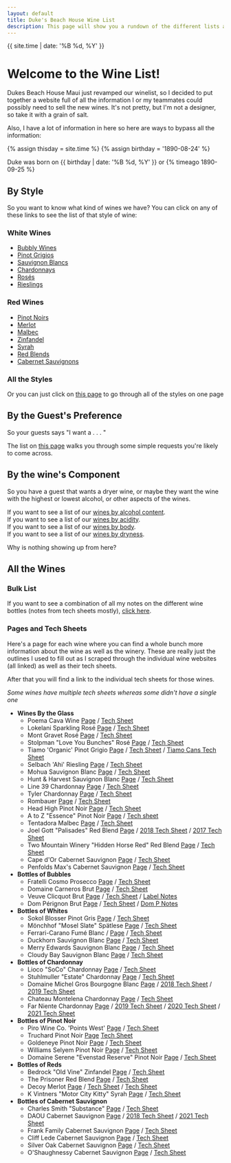```yaml
---
layout: default
title: Duke's Beach House Wine List
description: This page will show you a rundown of the different lists available.
---
```

{{ site.time | date: '%B %d, %Y' }}  

# Welcome to the Wine List!

Dukes Beach House Maui just revamped our winelist, so I decided to put together a website full of all the information I or my teammates could possibly need to sell the new wines. It's not pretty, but I'm not a designer, so take it with a grain of salt.

Also, I have a lot of information in here so here are ways to bypass all the information:
<!--
{{ site.time | timeago: '1890-8-24' }}
-->

<!--
{% assign bday = '1890-08-24T00:00:00Z' %}
Duke was born on {{ bday | date: '%B %d, %Y' }}  
That's {{ bday | timeago }}
{% timeago 2000-1-1 %}
-->

{% assign thisday = site.time %}
{% assign birthday = '1890-08-24' %}
 


Duke was born on {{ birthday | date: '%B %d, %Y' }} or {% timeago 1890-09-25 %}
## By Style
So you want to know what kind of wines we have? You can click on any of these links to see the list of that style of wine:
### White Wines
 - [Bubbly Wines](style_pages/Bubbly.html)  
 - [Pinot Grigios](style_pages/Pinot_Grigio.html)  
 - [Sauvignon Blancs](style_pages/Sauvignon_Blancs.html)  
 - [Chardonnays](style_pages/Chardonnays.html)  
 - [Rosés](style_pages/Rose.html)  
 - [Rieslings](style_pages/Riesling.html)  

### Red Wines
 - [Pinot Noirs](style_pages/Pinot_Noir.html)  
 - [Merlot](style_pages/Merlot.html)  
 - [Malbec](style_pages/Malbec.html)  
 - [Zinfandel](style_pages/Zinfandel.html)  
 - [Syrah](style_pages/Syrah.html)  
 - [Red Blends](style_pages/Red_Blends.html)  
 - [Cabernet Sauvignons](style_pages/Cabernet_Sauvignon.html)  

### All the Styles
Or you can just click on [this page](list_pages/Dukes_Wines_By_Style.html) to go through all of the styles on one page

## By the Guest's Preference
So your guests says "I want a . . . " 

The list on [this page](list_pages/Wines_By_Guest.html) walks you through some simple requests you're likely to come across.

## By the wine's Component
So you have a guest that wants a dryer wine, or maybe they want the wine with the highest or lowest alcohol, or other aspects of the wines.  

If you want to see a list of our [wines by alcohol content](list_pages/Dukes_Wines_by_Alcohol.html).  
If you want to see a list of our [wines by acidity](list_pages/Dukes_Wines_By_Acidity.html).  
If you want to see a list of our [wines by body](list_pages/Dukes_Wines_By_Body.html).  
If you want to see a list of our [wines by dryness](list_pages/Dukes_Wines_by_Dryness.html).  

Why is nothing showing up from here?
## All the Wines

### Bulk List
If you want to see a combination of all my notes on the different wine bottles (notes from tech sheets mostly), [click here](list_pages/Dukes_Wine_List.html).

### Pages and Tech Sheets
Here's a page for each wine where you can find a whole bunch more information about the wine as well as the winery. These are really just the outlines I used to fill out as I scraped through the individual wine websites (all linked) as well as their tech sheets.

After that you will find a link to the individual tech sheets for those wines.  

*Some wines have multiple tech sheets whereas some didn't have a single one*
- **Wines By the Glass**
  - Poema Cava Wine [Page](wine_pages/Poema.html) / [Tech Sheet](wine_pdfs/Poema_Brut.pdf)
  - Lokelani Sparkling Rosé  [Page](wine_pages/Lokelani.html) / [Tech Sheet](wine_pdfs/Lokelani_Rose.pdf)
  - Mont Gravet Rosé  [Page](wine_pages/Mont_Gravet.html) / [Tech Sheet](wine_pdfs/Mont_Gravet_Rose.pdf)
  - Stolpman "Love You Bunches" Rosé  [Page](wine_pages/Stolpman.html) / [Tech Sheet](wine_pdfs/2020_Stoilpman_Love_You_Bunches.pdf)
  - Tiamo 'Organic' Pinot Grigio  [Page](wine_pages/Tiamo.html) / [Tech Sheet](wine_pdfs/Tiamo_PG.pdf) / [Tiamo Cans Tech Sheet](wine_pdfs/Tiamo_PG_Can.pdf)
  - Selbach 'Ahi' Riesling [Page](wine_pages/Selbach.html) / [Tech Sheet](wine_pdfs/Selbach_Riesling.pdf)
  - Mohua Sauvignon Blanc [Page](wine_pages/Mohua.html) / [Tech Sheet](asseets/Mohua_SB.pdf)
  - Hunt & Harvest Sauvignon Blanc [Page](wine_pages/Hunt_And_Harvest.html) / [Tech Sheet](wine_pdfs/Hunt_And_Harvest_SB.pdf)
  - Line 39 Chardonnay [Page](wine_pages/Line_39_Chard.html) / [Tech Sheet](wine_pdfs/Line_39_Chard.pdf)
  - Tyler Chardonnay [Page](wine_pages/Tyler.html) / [Tech Sheet](wine_pdfs/Tyler_Chardonnay.pdf)
  - Rombauer [Page](wine_pages/Rombauer.html) / [Tech Sheet](wine_pdfs/Rombauer_Carneros_Chard.pdf)
  - Head High Pinot Noir [Page](wine_pages/Head_High.html) / [Tech Sheet](wine_pdfs/Head_High_PN.pdf)
  - A to Z "Essence" Pinot Noir [Page](wine_pages/AtoZ.html) / [Tech sheet](wine_pdfs/A_to_Z_Essence_PN.pdf)
  - Tentadora Malbec [Page](wine_pages/Tentadora.html) / [Tech Sheet](wine_pdfs/Tentadora_Malbec.pdf)
  - Joel Gott "Palisades" Red Blend [Page](wine_pages/Joel_Gott.html) / [2018 Tech Sheet](wine_pdfs/Joel_Gott_2018.pdf) / [2017 Tech Sheet](wine_pdfs/Joel_Gott_2018.pdf)
  - Two Mountain Winery "Hidden Horse Red" Red Blend [Page](wine_pages/Two_Mountain.html) / [Tech Sheet](wine_pdfs/Hidden_Horse_Red.pdf)
  - Cape d'Or Cabernet Sauvignon [Page](wine_pages/Cape_DOr.html) / [Tech Sheet](wine_pdfs/Cape_Dor_Cab.pdf)
  - Penfolds Max's Cabernet Sauvignon [Page](wine_pages/Penfolds.html) / [Tech Sheet](wine_pdfs/Penfolds_Maxs_Cab.pdf)
- **Bottles of Bubbles**
  - Fratelli Cosmo Prosecco [Page](wine_pages/Fratelli_Cosmo.html) / [Tech Sheet](wine_pdfs/Fratelli_Prosecco.pdf)
  - Domaine Carneros Brut [Page](wine_pages/Domaine_Carneros.html) / [Tech Sheet](wine_pdfs/Domaine_Carneros_Brut.pdf)
  - Veuve Clicquot Brut [Page](wine_pages/Veuve_Clicquot.html) / [Tech Sheet](wine_pdfs/Veuve_Clicquot.pdf) / [Label Notes](wine_pdfs/Veuve_Clicquot_Brut.pdf)
  - Dom Pérignon Brut [Page](wine_pages/Dom_P.html) / [Tech Sheet](wine_pdfs/Dom_Perignon.pdf) / [Dom P Notes](wine_pdfs/Dom_P_Notes.pdf)
- **Bottles of Whites**
  - Sokol Blosser Pinot Gris [Page](wine_pages/Sokol_Blosser.html) / [Tech Sheet](wine_pdfs/Sokol_Blosser_PG.pdf)
  - Mönchhof "Mosel Slate" Spätlese [Page](wine_pages/Moncchof.html) / [Tech Sheet](wine_pdfs/Monchhof_Mosel_Riesling.pdf)
  - Ferrari-Carano Fumé Blanc / [Page](wine_pages/Ferrari_Carano.html) / [Tech Sheet](wine_pdfs/Ferrai_Carano_FumeBlanc.pdf)
  - Duckhorn Sauvignon Blanc [Page](wine_pages/Duckhorn.html) / [Tech Sheet](wine_pdfs/Duckhorn_SB.pdf)
  - Merry Edwards Sauvignon Blanc [Page](wine_pages/Merry_Edwards.html) / [Tech Sheet](wine_pdfs/Merry_Edwards_SB.pdf)
  - Cloudy Bay Sauvignon Blanc [Page](wine_pages/Cloudy_Bay.html) / [Tech Sheet](wine_pdfs/Cloudy_Bay_SB.pdf)
- **Bottles of Chardonnay**
  - Lioco "SoCo" Chardonnay [Page](wine_pages/Lioco.html) / [Tech Sheet](wine_pdfs/LIOCO.pdf)
  - Stuhlmuller "Estate" Chardonnay [Page](wine_pages/Stuhlmuller.html) / [Tech Sheet](wine_pdfs/Stuhlmuller_Estate_Chard.pdf)
  - Domaine Michel Gros Bourgogne Blanc [Page](wine_pages/Domaine_Michel.html) / [2018 Tech Sheet](wine_pdfs/Domaine_Michel_2018.pdf) / [2019 Tech Sheet](wine_pdfs/Domaine_Michel_2019.pdf)
  - Chateau Montelena Chardonnay [Page](wine_pages/Chateau_Montelena.html) / [Tech Sheet](wine_pdfs/Chateau_Montelena_Chard.pdf)
  - Far Niente Chardonnay [Page](wine_pages/Far_Niente.html) / [2019 Tech Sheet](wine_pdfs/Far_Niente_2019.pdf) / [2020 Tech Sheet](wine_pdfs/Far_Niente_2020.pdf) / [2021 Tech Sheet](wine_pdfs/Far_Niente_2021.pdf)
- **Bottles of Pinot Noir**
  - Piro Wine Co. 'Points West' [Page](wine_pages/Piro_Points_West.html) / [Tech Sheet](wine_pdfs/Points_West.pdf)
  - Truchard Pinot Noir [Page](wine_pages/Truchard.html) [Tech Sheet](wine_pdfs/Truchard.pdf)
  - Goldeneye Pinot Noir [Page](wine_pages/Goldeneye.html) / [Tech Sheet](wine_pdfs/Goldeneye.pdf)
  - Williams Selyem Pinot Noir [Page](wine_pages/Williams_Selyem.html) / [Tech Sheet](wine_pdfs/Williams_Selyem.pdf)
  - Domaine Serene "Evenstad Reserve" Pinot Noir [Page](wine_pages/Domaine_Serene_Evenstad.html) / [Tech Sheet](wine_pdfs/Domaine_Serene.pdf)
- **Bottles of Reds**
  - Bedrock "Old Vine" Zinfandel [Page](wine_pages/Bedrock.html) / [Tech Sheet](wine_pdfs/Bedrock.pdf)
  - The Prisoner Red Blend [Page](wine_pages/The_Prisoner.html) / [Tech Sheet](wine_pdfs/The_Prisoner.pdf)
  - Decoy Merlot [Page](wine_pages/Decoy.html) / [Tech Sheet](wine_pdfs/Decoy.pdf) / [Tech Sheet](wine_pdfs/Decoy_2019.pdf)
  - K Vintners "Motor City Kitty" Syrah [Page](wine_pages/K_Vintners.html) / [Tech Sheet](wine_pdfs/K_Vintners.pdf)
- **Bottles of Cabernet Sauvignon**
  - Charles Smith "Substance" [Page](wine_pages/Charles_Smith_Substance.html) / [Tech Sheet](wine_pdfs/Charles_Smith.pdf)
  - DAOU Cabernet Sauvignon [Page](wine_pages/DAOU.html) / [2018 Tech Sheet](wine_pdfs/DAOU_2018.pdf) / [2021 Tech Sheet](wine_pdfs/DAOU_2021.pdf)
  - Frank Family Cabernet Sauvignon [Page](wine_pages/Frank_Family.html) / [Tech Sheet](wine_pdfs/Frank_Family.pdf)
  - Cliff Lede Cabernet Sauvignon [Page](wine_pages/Cliff_Lede.html) / [Tech Sheet](wine_pdfs/Cliff_Lede.pdf)
  - Silver Oak Cabernet Sauvignon [Page](wine_pages/Silver_Oak.html) / [Tech Sheet](wine_pdfs/Silver_Oak.pdf)
  - O'Shaughnessy Cabernet Sauvignon [Page](wine_pages/O_Shaughnessy.html) / [Tech Sheet](wine_pdfs/O'Shaughnessy.pdf)

